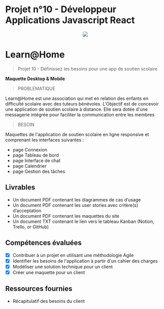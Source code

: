 # Projet n°10 - Développeur Applications Javascript React

<p align="center">
  <img src="https://user.oc-static.com/upload/2020/08/16/15975912807474_Screen%20Shot%202020-08-16%20at%2017.19.38.png">
</p>

# Learn@Home

> Projet 10 - Définissez les besoins pour une app de soutien scolaire

**Maquette Desktop & Mobile**



> PROBLEMATIQUE

Learn@Home est une association qui met en relation des enfants en difficulté scolaire avec des tuteurs bénévoles. L'Objectif est de concevoir une application de soutien scolaire à distance. Elle sera dotée d'une messagerie intégrée pour faciliter la communication entre les membres

> BESOIN

Maquettes de l'application de soutien scolaire en ligne responsive et comprenant les interfaces suivantes :

- page Connexion
- page Tableau de bord
- page Interface de chat
- page Calendrier
- page Gestion des tâches

## Livrables

- Un document PDF contenant les diagrammes de cas d’usage
- Un document PDF contenant les user stories avec critère(s) d’acceptation
- Un document PDF contenant les maquettes du site
- Un document TXT contenant le lien vers le tableau Kanban (Notion, Trello, or GitHub)

## Compétences évaluées

- [x] Contribuer à un projet en utilisant une méthodologie Agile
- [x] Identifier les besoins de l'application à partir d'un cahier des charges
- [x] Modéliser une solution technique pour un client
- [x] Créer une maquette pour un client

## Ressources fournies

- Récapitulatif des besoins du client 